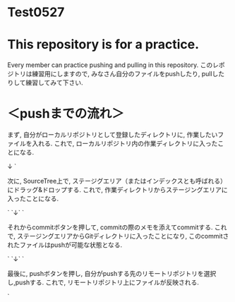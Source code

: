 # Test0527
# This repository is for a practice.
Every member can practice pushing and pulling in this repository.
このレポジトリは練習用にしますので, みなさん自分のファイルをpushしたり, pullしたりして練習してみて下さい. 
# ＜pushまでの流れ＞
<p>
まず, 自分がローカルリポジトリとして登録したディレクトリに, 作業したいファイルを入れる.
これで, ローカルリポジトリ内の作業ディレクトリに入ったことになる.
</p>
↓
`<p>
次に, SourceTree上で, ステージグエリア（またはインデックスとも呼ばれる）にドラッグ&ドロップする.
これで, 作業ディレクトリからステージングエリアに入ったことになる. 
</p>`
`↓`
`<p>
それからcommitボタンを押して, commitの際のメモを添えてcommitする. 
これで, ステージングエリアからGitディレクトリに入ったことになり, このcommitされたファイルはpushが可能な状態となる.
<p>`
`↓`
`<p>
最後に, pushボタンを押し, 自分がpushする先のリモートリポジトリを選択し,pushする. 
これで, リモートリポジトリ上にファイルが反映される. 
</p>`

